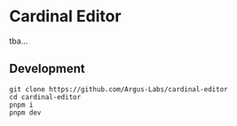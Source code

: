 # Cardinal Editor

tba...

## Development

```shell
git clone https://github.com/Argus-Labs/cardinal-editor
cd cardinal-editor
pnpm i
pnpm dev
```
